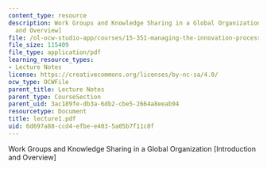 ```yaml
---
content_type: resource
description: Work Groups and Knowledge Sharing in a Global Organization [Introduction
  and Overview]
file: /ol-ocw-studio-app/courses/15-351-managing-the-innovation-process-fall-2002/6d697a88ccd4efbee4035a05b7f11c8f_lecture1.pdf
file_size: 115409
file_type: application/pdf
learning_resource_types:
- Lecture Notes
license: https://creativecommons.org/licenses/by-nc-sa/4.0/
ocw_type: OCWFile
parent_title: Lecture Notes
parent_type: CourseSection
parent_uid: 3ac189fe-db3a-6db2-cbe5-2664a8eeab94
resourcetype: Document
title: lecture1.pdf
uid: 6d697a88-ccd4-efbe-e403-5a05b7f11c8f
---
```

Work Groups and Knowledge Sharing in a Global Organization [Introduction and Overview]